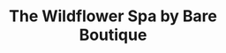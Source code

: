 ---
title: "The Wildflower Spa by Bare Boutique"
url: /mount-vernon/the-wildflower-spa-by-bare-boutique/
shop: beauty
---